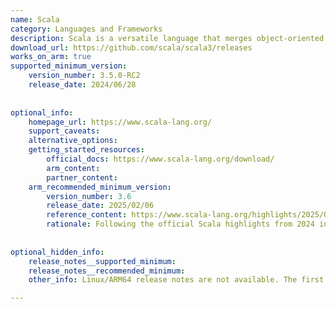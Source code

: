 ```yaml
---
name: Scala
category: Languages and Frameworks
description: Scala is a versatile language that merges object-oriented and functional programming styles. It's clear syntax and strong capabilities make it a great option for creating scalable and efficient software.
download_url: https://github.com/scala/scala3/releases
works_on_arm: true
supported_minimum_version:
    version_number: 3.5.0-RC2
    release_date: 2024/06/28
 
 
optional_info:
    homepage_url: https://www.scala-lang.org/
    support_caveats:
    alternative_options:
    getting_started_resources:
        official_docs: https://www.scala-lang.org/download/
        arm_content:
        partner_content:
    arm_recommended_minimum_version:
        version_number: 3.6
        release_date: 2025/02/06
        reference_content: https://www.scala-lang.org/highlights/2025/02/06/highlights-2024.html
        rationale: Following the official Scala highlights from 2024 in the reference content, version 3.5 and 3.6 are the most recommended by Scala team. Scala 3.5 introduces support for var in refinements, binary integer literals, and experimental named tuples. Named tuples is a significant addition to the language as it allows to give meaningful names to tuple elements. These names can be used during construction, selection and pattern matching. The banner change in Scala 3.6 is the new syntax for context bounds and givens, improving both power and ergonomics. Scala 3.6 also includes support for multiple type parameter lists, and improvements to for desugaring.
 
 
optional_hidden_info:
    release_notes__supported_minimum:
    release_notes__recommended_minimum:
    other_info: Linux/ARM64 release notes are not available. The first Linux/ARM64 tar is available in version [v3.5.0-RC2](https://github.com/scala/scala3/releases/tag/3.5.0-RC2).

---
```


